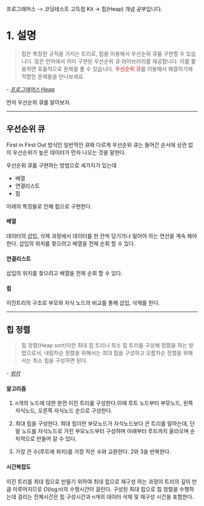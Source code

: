프로그래머스 -> 코딩테스트 고득점 Kit -> 힙(Heap) 개념 공부입니다.

# 1. 설명

>힙은 특정한 규칙을 가지는 트리로, 힙을 이용해서 우선순위 큐를 구현할 수 있습니다.
많은 언어에서 이미 구현된 우선순위 큐 라이브러리를 제공합니다. 이를 활용하면 효율적으로 문제를 풀 수 있습니다. <span style="color:#D46A6A" ><strong>우선순위 큐</strong></span>를 이용해서 해결하기에 적합한 문제들을 만나보세요.

*- [프로그래머스 Heap](https://programmers.co.kr/learn/courses/30/parts/12117)*

먼저 우선순위 큐를 알아보자.

---

## 우선순위 큐

First in First Out 방식인 일반적인 큐와 다르게 
우선순위 큐는 들어간 순서에 상관 없이 우선순위가 높은 데이터가 먼자 나오는 것을 말한다.

우선순위 큐를 구현하는 방법으로 세가지가 있는데

- 배열
- 연결리스트
- 힙

아래의 특징들로 인해 힙으로 구현한다.

#### 배열
데이터의 삽입, 삭제 과정에서 데이터를 한 칸씩 당기거나 밀어야 하는 연산을 계속 해야 한다.
삽입의 위치를 찾으려고 배열을 전체 순회 할 수 있다.

#### 연결리스트
삽입의 위치를 찾으려고 배열을 전체 순회 할 수 있다.

#### 힙
이진트리의 구조로 부모와 자식 노드의 비교를 통해 삽입, 삭제를 한다.

---

## 힙 정렬

>힙 정렬(Heap sort)이란 최대 힙 트리나 최소 힙 트리를 구성해 정렬을 하는 방법으로서, 
내림차순 정렬을 위해서는 최대 힙을 구성하고 
오름차순 정렬을 위해서는 최소 힙을 구성하면 된다.

*- [위키](https://ko.wikipedia.org/wiki/%ED%9E%99_%EC%A0%95%EB%A0%AC)*

#### 알고리즘

1. n개의 노드에 대한 완전 이진 트리를 구성한다.이때 루트 노드부터 부모노드, 왼쪽 자식노드, 오른쪽 자식노드 순으로 구성한다.

2. 최대 힙을 구성한다. 최대 힙이란 부모노드가 자식노드보다 큰 트리를 말하는데, 단말 노드를 자식노드로 가진 부모노드부터 구성하며 아래부터 루트까지 올라오며 순차적으로 만들어 갈 수 있다.

3. 가장 큰 수(루트에 위치)를 가장 작은 수와 교환한다.
2와 3을 반복한다.

#### 시간복잡도

이진 트리를 최대 힙으로 만들기 위하여 최대 힙으로 재구성 하는 과정이 트리의 깊이 만큼 이루어지므로 $O(\log n)$의 수행시간이 걸린다. 구성된 최대 힙으로 힙 정렬을 수행하는데 걸리는 전체시간은 힙 구성시간과 $n$개의 데이터 삭제 및 재구성 시간을 포함한다.